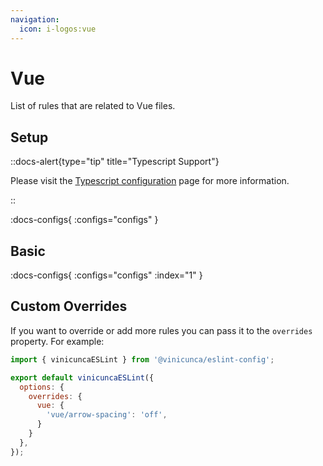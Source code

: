 ```yaml
---
navigation:
  icon: i-logos:vue
---
```


# Vue

List of rules that are related to Vue files.

## Setup

::docs-alert{type="tip" title="Typescript Support"}

Please visit the [Typescript configuration](/configs/typescript#configuration) page for more information.

::

:docs-configs{ :configs="configs" }

## Basic

:docs-configs{ :configs="configs" :index="1" }

## Custom Overrides

If you want to override or add more rules you can pass it to the `overrides` property.
For example:

```js [eslint.config.js]
import { vinicuncaESLint } from '@vinicunca/eslint-config';

export default vinicuncaESLint({
  options: {
    overrides: {
      vue: {
        'vue/arrow-spacing': 'off',
      }
    }
  },
});
```
